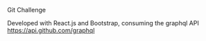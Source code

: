 Git Challenge

Developed with React.js and Bootstrap, consuming the graphql API https://api.github.com/graphql
